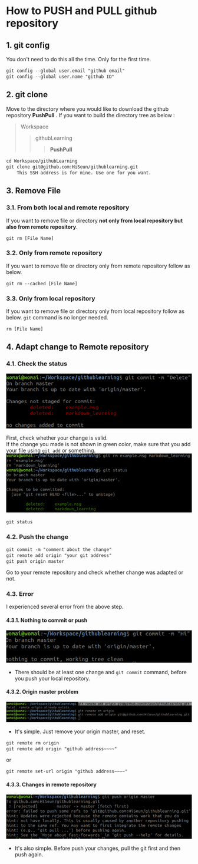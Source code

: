 # How to PUSH and PULL github repository
## 1. git config
You don't need to do this all the time. Only for the first time.

```
git config --global user.email "github email"
git config --global user.name "github ID"
```
## 2. git clone
Move to the directory where you would like to download the github repository **PushPull** .
If you want to build the directory tree as below :
> Workspace
>  >  githubLearning
>  >  > **PushPull**

```
cd Workspace/githubLearning
git clone git@github.com:HiSeun/githublearning.git 
    This SSH address is for mine. Use one for you want.
```

## 3. Remove File
### 3.1. From both local and remote repository
If you want to remove file or directory **not only from local repository but also from remote repository**.
```
git rm [File Name]
```
### 3.2. Only from remote repository
If you want to remove file or directory only from remote repository follow as below.
```
git rm --cached [File Name]
```

### 3.3. Only from local repository
If you want to remove file or directory only from local repository follow as below. ```git``` command is no longer needed.
```
rm [File Name]
```

## 4. Adapt change to Remote repository
### 4.1. Check the status
<img src = "/Shots/pushpull1.png"></img>

First, check whether your change is valid.  
If the change you made is not shown in green color, make sure that you add your file using ```git add``` or something.
<img src = "/Shots/pushpull2.png"></img>
```
git status
```
### 4.2. Push the change
```
git commit -m "comment about the change"
git remote add origin "your git address"
git push origin master
```
Go to your remote repository and check whether change was adapted or not.

### 4.3. Error
I experienced several error from the above step.
#### 4.3.1. Nothing to commit or push
<img src = "/Shots/pushpull3.png"></img>
* There should be at least one change and ```git commit``` command, before you push your local repository.

#### 4.3.2. Origin master problem    
<img src = "/Shots/pushpull4.png"></img>
* It's simple. Just remove your origin master, and reset.
```
git remote rm origin
git remote add origin "github address~~~~"
```
or
```
git remote set-url origin "github address~~~~"
```
#### 4.3.3. Changes in remote repository
<img src = "/Shots/pushpull5.png"></img>
* It's also simple. Before push your changes, pull the git first and then push again.

